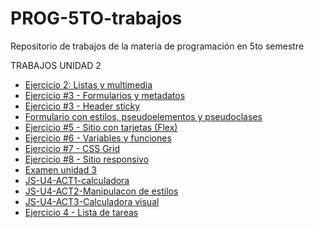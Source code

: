 # PROG-5TO-trabajos
Repositorio de trabajos de la materia de programación en 5to semestre

  TRABAJOS UNIDAD 2
- [Ejercicio 2: Listas y multimedia](/U2A2-trabajo/index.html)
- [Ejercicio #3 - Formularios y metadatos](/PROG-U2A3/index-U2A3.html)
- [Ejercicio #3 - Header sticky](/U3A3-header/index.html)
- [Formulario con estilos, pseudoelementos y pseudoclases](/CSS-U3-ACT4/index.html)
- [Ejercicio #5 - Sitio con tarjetas (Flex)](/CSS-U3-ACT5/index.html)
- [Ejercicio #6 - Variables y funciones](/CSS-U3-ACT6/index.html)
- [Ejercicio #7 - CSS Grid](/CSS-U3-ACT7/index.html)
- [Ejercicio #8 - Sitio responsivo](/CSS-U3-ACT8/index.html)
- [Examen unidad 3](/CSS-U3-EXAMEN/index.html)
- [JS-U4-ACT1-calculadora](JS-U4-ACT1-Calculadora/calculadora.js)
- [JS-U4-ACT2-Manipulacon de estilos](/JS-U4-ACT2-Manipulación-de-estilos/index.html)
- [JS-U4-ACT3-Calculadora visual](/JS-U4-ACT3-calculadora-visual/index.html)
- [Ejercicio 4 - Lista de tareas](/JS-U4-ACT4-Lista-de-tareas/index.html)
  

  
